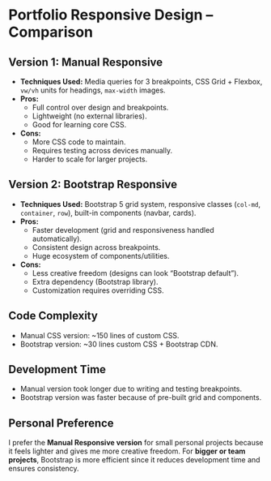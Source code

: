 # Portfolio Responsive Design – Comparison

## Version 1: Manual Responsive
- **Techniques Used:** Media queries for 3 breakpoints, CSS Grid + Flexbox, `vw/vh` units for headings, `max-width` images.
- **Pros:**
  - Full control over design and breakpoints.
  - Lightweight (no external libraries).
  - Good for learning core CSS.
- **Cons:**
  - More CSS code to maintain.
  - Requires testing across devices manually.
  - Harder to scale for larger projects.

## Version 2: Bootstrap Responsive
- **Techniques Used:** Bootstrap 5 grid system, responsive classes (`col-md`, `container`, `row`), built-in components (navbar, cards).
- **Pros:**
  - Faster development (grid and responsiveness handled automatically).
  - Consistent design across breakpoints.
  - Huge ecosystem of components/utilities.
- **Cons:**
  - Less creative freedom (designs can look “Bootstrap default”).
  - Extra dependency (Bootstrap library).
  - Customization requires overriding CSS.

## Code Complexity
- Manual CSS version: ~150 lines of custom CSS.
- Bootstrap version: ~30 lines custom CSS + Bootstrap CDN.

## Development Time
- Manual version took longer due to writing and testing breakpoints.
- Bootstrap version was faster because of pre-built grid and components.

## Personal Preference
I prefer the **Manual Responsive version** for small personal projects because it feels lighter and gives me more creative freedom. For **bigger or team projects**, Bootstrap is more efficient since it reduces development time and ensures consistency.
